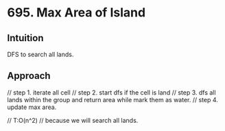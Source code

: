 # 695. Max Area of Island

## Intuition
DFS to search all lands.

## Approach
// step 1. iterate all cell
// step 2. start dfs if the cell is land
// step 3. dfs all lands within the group and return area while mark them as water.
// step 4. update max area.

// T:O(n^2) // because we will search all lands.